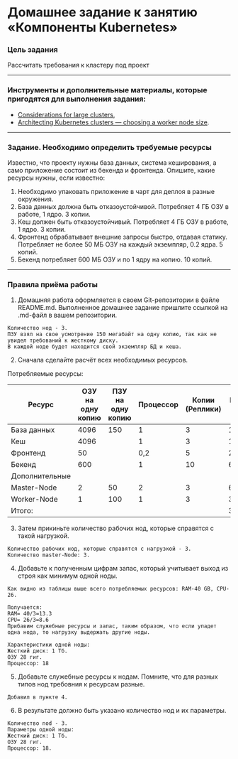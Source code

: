 # Домашнее задание к занятию «Компоненты Kubernetes»

### Цель задания

Рассчитать требования к кластеру под проект

------

### Инструменты и дополнительные материалы, которые пригодятся для выполнения задания:

- [Considerations for large clusters](https://kubernetes.io/docs/setup/best-practices/cluster-large/),
- [Architecting Kubernetes clusters — choosing a worker node size](https://learnk8s.io/kubernetes-node-size).

------

### Задание. Необходимо определить требуемые ресурсы
Известно, что проекту нужны база данных, система кеширования, а само приложение состоит из бекенда и фронтенда. Опишите, какие ресурсы нужны, если известно:

1. Необходимо упаковать приложение в чарт для деплоя в разные окружения. 
2. База данных должна быть отказоустойчивой. Потребляет 4 ГБ ОЗУ в работе, 1 ядро. 3 копии. 
3. Кеш должен быть отказоустойчивый. Потребляет 4 ГБ ОЗУ в работе, 1 ядро. 3 копии. 
4. Фронтенд обрабатывает внешние запросы быстро, отдавая статику. Потребляет не более 50 МБ ОЗУ на каждый экземпляр, 0.2 ядра. 5 копий. 
5. Бекенд потребляет 600 МБ ОЗУ и по 1 ядру на копию. 10 копий.

----


### Правила приёма работы

1. Домашняя работа оформляется в своем Git-репозитории в файле README.md. Выполненное домашнее задание пришлите ссылкой на .md-файл в вашем репозитории.
```
Количество нод - 3.
ПЗУ взял на свое усмотрение 150 мегабайт на одну копию, так как не увидел требований к жесткому диску.
В каждой ноде будет находится свой экземпляр БД и кеша.
```

2. Сначала сделайте расчёт всех необходимых ресурсов.

Потребляемые ресурсы:

| Ресурс       | ОЗУ на одну копию | ПЗУ на одну копию | Процессор | Копии (Реплики) | Всего ОЗУ | Всего ПЗУ | Процессор |
|--------------|-------------------|-------------------|-----------|-------          |-----------|-----------|-----------|
|База данных   | 4096              | 150               | 1         | 3               | 12288     | 450       | 3         |
| Кеш          | 4096              |                   | 1         | 3               | 12288     |           | 3         |
| Фронтенд     | 50                |                   | 0,2       | 5               | 250       |           | 1         |
|Бекенд        | 600               |                   | 1         | 10              |6000       |           | 10        |
|Дополнительные|                   |                   |           |                 |           |           |           |
|Master-Node   | 2                 | 50                | 2         | 3               |6000       | 150       | 6         |
|Worker-Node   | 1                 | 100               | 1         | 3               |3000       | 300       | 3         |
|Итого:        |                   |                   |           |                 |39826      | 900       | 26        |


3. Затем прикиньте количество рабочих нод, которые справятся с такой нагрузкой.

```
Количество рабочих нод, которые справятся с нагрузкой - 3.
Количество master-Node: 3.
```

4. Добавьте к полученным цифрам запас, который учитывает выход из строя как минимум одной ноды.

```
Как видно из таблицы выше всего потребляемых ресурсов: RAM-40 GB, CPU-26.

Получается:
RAM= 40/3=13.3
CPU= 26/3=8.6
Прибавим служебные ресурсы и запас, таким образом, что если упадет одна нода, то нагрузку выдержать другие ноды.

Характеристики одной ноды:
Жесткий диск: 1 Tб.
ОЗУ 28 гиг.
Процессор: 18

```
5. Добавьте служебные ресурсы к нодам. Помните, что для разных типов нод требовния к ресурсам разные.
```
Добавил в пункте 4.
```

6. В результате должно быть указано количество нод и их параметры.

```
Количество nod - 3.
Параметры одной ноды:
Жесткий диск: 1 Tб.
ОЗУ 28 гиг.
Процессор: 18.

```
